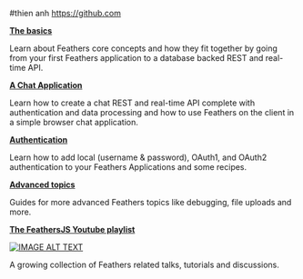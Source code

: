 #thien anh
https://github.com

[**The basics**](./basics/readme.md)

Learn about Feathers core concepts and how they fit together by going from your first Feathers application to a database backed REST and real-time API.

[**A Chat Application**](./chat/readme.md)

Learn how to create a chat REST and real-time API complete with authentication and data processing and how to use Feathers on the client in a simple browser chat application.

[**Authentication**](./auth/readme.md)

Learn how to add local (username & password), OAuth1, and OAuth2 authentication to your Feathers Applications and some recipes.

[**Advanced topics**](./advanced/readme.md)

Guides for more advanced Feathers topics like debugging, file uploads and more.

[**The FeathersJS Youtube playlist**](https://www.youtube.com/playlist?list=PLwSdIiqnDlf_lb5y1liQK2OW5daXYgKOe)

[![IMAGE ALT TEXT](https://img.youtube.com/vi/CuM4vLkBaik/0.jpg)](https://www.youtube.com/playlist?list=PLwSdIiqnDlf_lb5y1liQK2OW5daXYgKOe "The FeathersJS Youtube playlist")

A growing collection of Feathers related talks, tutorials and discussions.
